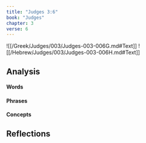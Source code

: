 ```yaml
---
title: "Judges 3:6"
book: "Judges"
chapter: 3
verse: 6
---
```

![[/Greek/Judges/003/Judges-003-006G.md#Text]]
![[/Hebrew/Judges/003/Judges-003-006H.md#Text]]

## Analysis

#### Words

#### Phrases

#### Concepts

## Reflections
